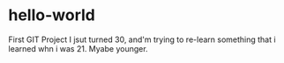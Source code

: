 # hello-world
First GIT Project
I jsut turned 30, and'm trying to re-learn something that i learned whn i was 21. Myabe younger.
